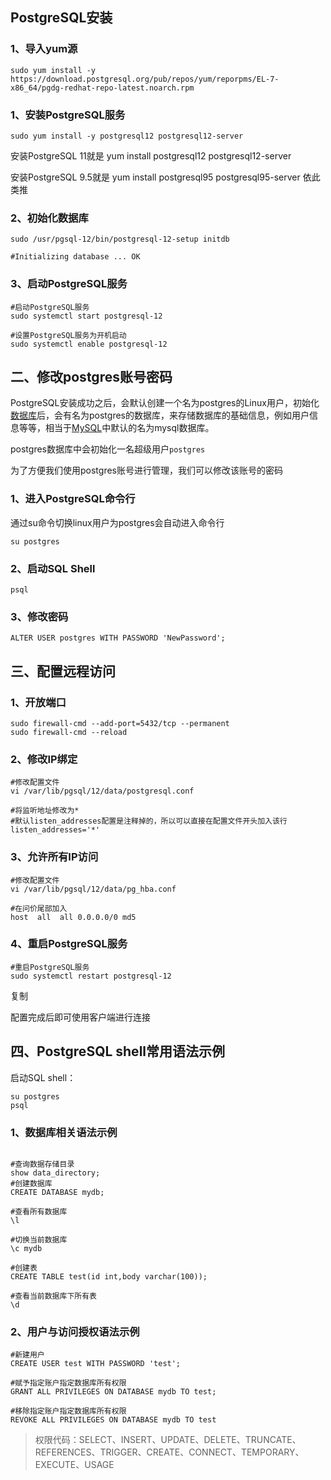 ## PostgreSQL安装

### 1、导入yum源

```shell
sudo yum install -y https://download.postgresql.org/pub/repos/yum/reporpms/EL-7-x86_64/pgdg-redhat-repo-latest.noarch.rpm
```

### 1、安装PostgreSQL服务

```shell
sudo yum install -y postgresql12 postgresql12-server
```

安装PostgreSQL 11就是 yum install postgresql12 postgresql12-server 

安装PostgreSQL 9.5就是 yum install postgresql95 postgresql95-server 依此类推 

### 2、初始化数据库

```shell
sudo /usr/pgsql-12/bin/postgresql-12-setup initdb 

#Initializing database ... OK
```

### 3、启动PostgreSQL服务

```shell
#启动PostgreSQL服务
sudo systemctl start postgresql-12

#设置PostgreSQL服务为开机启动
sudo systemctl enable postgresql-12
```

## 二、修改postgres账号密码

PostgreSQL安装成功之后，会默认创建一个名为postgres的Linux用户，初始化[数据库](https://cloud.tencent.com/solution/database?from_column=20065&from=20065)后，会有名为postgres的数据库，来存储数据库的基础信息，例如用户信息等等，相当于[MySQL](https://cloud.tencent.com/product/cdb?from_column=20065&from=20065)中默认的名为mysql数据库。

postgres数据库中会初始化一名超级用户`postgres`

为了方便我们使用postgres账号进行管理，我们可以修改该账号的密码

### 1、进入PostgreSQL命令行

通过su命令切换linux用户为postgres会自动进入命令行

```shell
su postgres
```

### 2、启动SQL Shell

```shell
psql
```

### 3、修改密码

```shell
ALTER USER postgres WITH PASSWORD 'NewPassword';
```

## 三、配置远程访问

### 1、开放端口

```shell
sudo firewall-cmd --add-port=5432/tcp --permanent
sudo firewall-cmd --reload
```

### 2、修改IP绑定

```shell
#修改配置文件
vi /var/lib/pgsql/12/data/postgresql.conf

#将监听地址修改为*
#默认listen_addresses配置是注释掉的，所以可以直接在配置文件开头加入该行
listen_addresses='*'
```

### 3、允许所有IP访问

```shell
#修改配置文件
vi /var/lib/pgsql/12/data/pg_hba.conf

#在问价尾部加入
host  all  all 0.0.0.0/0 md5
```

### 4、重启PostgreSQL服务

```shell
#重启PostgreSQL服务
sudo systemctl restart postgresql-12
```

复制

配置完成后即可使用客户端进行连接

## 四、PostgreSQL shell常用语法示例

启动SQL shell：

```shell
su postgres
psql
```

### 1、数据库相关语法示例

```shell

#查询数据存储目录
show data_directory;
#创建数据库
CREATE DATABASE mydb;

#查看所有数据库
\l

#切换当前数据库
\c mydb

#创建表
CREATE TABLE test(id int,body varchar(100));

#查看当前数据库下所有表
\d
```

### 2、用户与访问授权语法示例

```shell
#新建用户
CREATE USER test WITH PASSWORD 'test';

#赋予指定账户指定数据库所有权限
GRANT ALL PRIVILEGES ON DATABASE mydb TO test;

#移除指定账户指定数据库所有权限
REVOKE ALL PRIVILEGES ON DATABASE mydb TO test
```

>  权限代码：SELECT、INSERT、UPDATE、DELETE、TRUNCATE、REFERENCES、TRIGGER、CREATE、CONNECT、TEMPORARY、EXECUTE、USAGE